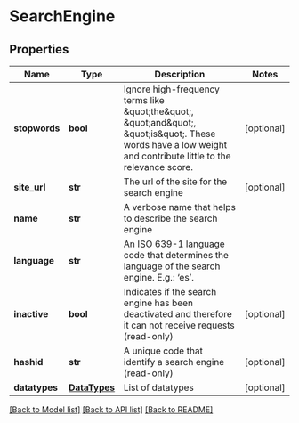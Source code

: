 # SearchEngine

## Properties
Name | Type | Description | Notes
------------ | ------------- | ------------- | -------------
**stopwords** | **bool** | Ignore high-frequency terms like \&quot;the\&quot;, \&quot;and\&quot;, \&quot;is\&quot;. These words have a low weight and contribute little to the relevance score. | [optional] 
**site_url** | **str** | The url of the site for the search engine | [optional] 
**name** | **str** | A verbose name that helps to describe the search engine | 
**language** | **str** | An ISO 639-1 language code that determines the language of the search engine. E.g.: ‘es’. | 
**inactive** | **bool** | Indicates if the search engine has been deactivated and therefore it can not receive requests (read-only) | [optional] 
**hashid** | **str** | A unique code that identify a search engine (read-only) | [optional] 
**datatypes** | [**DataTypes**](DataTypes.md) | List of datatypes | [optional] 

[[Back to Model list]](../README.md#documentation-for-models) [[Back to API list]](../README.md#documentation-for-api-endpoints) [[Back to README]](../README.md)


